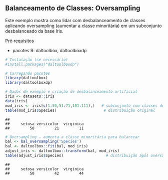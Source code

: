 ## Balanceamento de Classes: Oversampling

Este exemplo mostra como lidar com desbalanceamento de classes aplicando oversampling (aumentar a classe minoritária) em um subconjunto desbalanceado da base Iris.

Pré‑requisitos
- pacotes R: daltoolbox, daltoolboxdp


``` r
# Instalação (se necessário)
#install.packages("daltoolboxdp")
```


``` r
# Carregando pacotes
library(daltoolbox)
library(daltoolboxdp)
```



``` r
# Dados de exemplo e criação de desbalanceamento artificial
iris <- datasets::iris
data(iris)
mod_iris <- iris[c(1:50,51:71,101:111),]   # subconjunto com classes desbalanceadas
table(mod_iris$Species)                     # distribuição original
```

```
## 
##     setosa versicolor  virginica 
##         50         21         11
```


``` r
# Oversampling — aumenta a classe minoritária para balancear
bal <- bal_oversampling('Species')
bal <- daltoolbox::fit(bal, mod_iris)
adjust_iris <- daltoolbox::transform(bal, mod_iris)
table(adjust_iris$Species)                   # distribuição após oversampling
```

```
## 
##     setosa versicolor  virginica 
##         50         42         44
```

